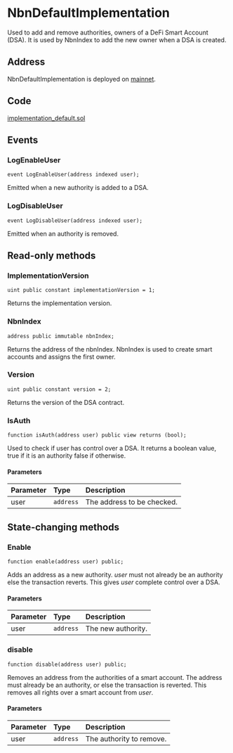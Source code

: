 # NbnDefaultImplementation

Used to add and remove authorities, owners of a DeFi Smart Account \(DSA\). It is used by NbnIndex to add the new owner when a DSA is created.

## Address

NbnDefaultImplementation is deployed on [mainnet](https://bscscan.com/address/0xc9Fc01064Ad33ACaa4534dA4604Fd6602CEF873d).

## Code

[implementation\_default.sol](https://github.com/Open-Currency-Collective/nubian-dsa-contracts/blob/master/contracts/v2/accounts/implementation_default.sol)

## Events

### LogEnableUser

```text
event LogEnableUser(address indexed user);
```

Emitted when a new authority is added to a DSA.

### LogDisableUser

```text
event LogDisableUser(address indexed user);
```

Emitted when an authority is removed.

## Read-only methods

### ImplementationVersion

```text
uint public constant implementationVersion = 1;
```

Returns the implementation version.

### NbnIndex

```text
address public immutable nbnIndex;
```

Returns the address of the nbnIndex. NbnIndex is used to create smart accounts and assigns the first owner.

### Version

```text
uint public constant version = 2;
```

Returns the version of the DSA contract.

### IsAuth

```text
function isAuth(address user) public view returns (bool);
```

Used to check if user has control over a DSA. It returns a boolean value, true if it is an authority false if otherwise.

#### Parameters

| Parameter | Type | Description |
| :--- | :--- | :--- |
| user | `address` | The address to be checked. |

## State-changing methods

### Enable

```text
function enable(address user) public;
```

Adds an address as a new authority. _user_ must not already be an authority else the transaction reverts. This gives _user_ complete control over a DSA.

#### Parameters

| Parameter | Type | Description |
| :--- | :--- | :--- |
| user | `address` | The new authority. |

### disable

```text
function disable(address user) public;
```

Removes an address from the authorities of a smart account. The address must already be an authority, or else the transaction is reverted. This removes all rights over a smart account from _user_.

#### Parameters

| Parameter | Type | Description |
| :--- | :--- | :--- |
| user | `address` | The authority to remove. |

